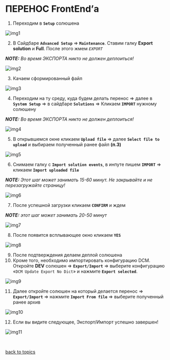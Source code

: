 # ПЕРЕНОС FrontEnd’а

1. Переходим в **`Setup`** солюшена

![img1](https://github.com/CrappyCodeMaker/ECCENTEX-KNOWLEGE/blob/main/Content/6%20Localization/IMG/1.png?raw=true)

2. В Сайдбаре **`Advanced Setup`** => **`Maintenance`**. Ставим галку **Export solution** и **Full**. После этого жмем _`EXPORT`_

**_NOTE:_** _Во время ЭКСПОРТА никто не должен деплоиться!_

![img2](https://github.com/CrappyCodeMaker/ECCENTEX-KNOWLEGE/blob/main/Content/10%20Move%20frontend/IMG/2.png?raw=true)

3. Качаем сформированный файл

![img3](https://github.com/CrappyCodeMaker/ECCENTEX-KNOWLEGE/blob/main/Content/10%20Move%20frontend/IMG/3.png?raw=true)

4. Переходим на ту среду, куда будем делать перенос => далее в **`System Setup`** => в сайдбаре **`Solutions`** => Кликаем **`IMPORT`** нужному солюшену

**_NOTE:_** _Во время ЭКСПОРТА никто не должен деплоиться!_

![img4](https://github.com/CrappyCodeMaker/ECCENTEX-KNOWLEGE/blob/main/Content/10%20Move%20frontend/IMG/4.png?raw=true)

5. В открывшемся окне кликаем **`Upload file`** => далее **`Select file to upload`** и выбираем полученный ранее файл **(п.3)**

![img5](https://github.com/CrappyCodeMaker/ECCENTEX-KNOWLEGE/blob/main/Content/10%20Move%20frontend/IMG/5.png?raw=true)

6. Снимаем галку с **`Import solution events`**, в инпуте пишем **`IMPORT`** => кликаем **`Import uploaded file`**

**_NOTE:_** _Этот шаг может занимать 15-60 минут. Не закрывайте и не перезагружайте страницу!_

![img6](https://github.com/CrappyCodeMaker/ECCENTEX-KNOWLEGE/blob/main/Content/10%20Move%20frontend/IMG/6.png?raw=true)

7. После успешной загрузки кликаем **`CONFIRM`** и ждем

**_NOTE:_** _этот шаг может занимать 20-50 минут_

![img7](https://github.com/CrappyCodeMaker/ECCENTEX-KNOWLEGE/blob/main/Content/10%20Move%20frontend/IMG/7.png?raw=true)

8. После появится всплывающее окно кликаем **`YES`**

![img8](https://github.com/CrappyCodeMaker/ECCENTEX-KNOWLEGE/blob/main/Content/10%20Move%20frontend/IMG/8.png?raw=true)

9. После подтверждения делаем деплой солюшена
10. Кроме того, необходимо импортировать конфигурацию DCM. Откройте **DEV** солюшен => **`Export/Import`** => выберите конфигурацию «`DCM Update Export No Dict`» и нажмите **`Export selected`**.

![img9](https://github.com/CrappyCodeMaker/ECCENTEX-KNOWLEGE/blob/main/Content/10%20Move%20frontend/IMG/9.png?raw=true)

11. Далее откройте солюшен на который делается перенос => **`Export/Import`** => нажмите **`Import From file`** => выберите полученный ранее архив

![img10](https://github.com/CrappyCodeMaker/ECCENTEX-KNOWLEGE/blob/main/Content/10%20Move%20frontend/IMG/10.png?raw=true)

12. Если вы видите следующее, Экспорт/Импорт успешно завершен!

![img11](https://github.com/CrappyCodeMaker/ECCENTEX-KNOWLEGE/blob/main/Content/10%20Move%20frontend/IMG/11.png?raw=true)


<br/>

[back to topics](https://github.com/CrappyCodeMaker/ECCENTEX-KNOWLEGE/blob/main/Content/0%20Topics/README.md)
